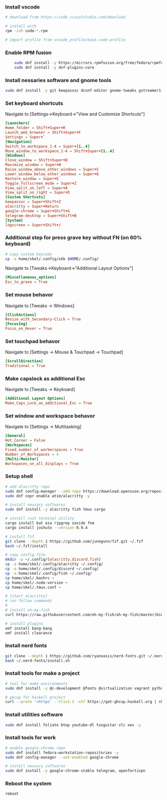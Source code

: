 ### Install vscode
```bash
# download from https://code.visualstudio.com/download

# install with 
rpm -ivh code-*.rpm

# import profile from vscode_profile/base.code-profile
```

### Enable RPM fusion
```bash
	sudo dnf install -y https://mirrors.rpmfusion.org/free/fedora/rpmfusion-free-release-$(rpm -E %fedora).noarch.rpm https://mirrors.rpmfusion.org/nonfree/fedora/rpmfusion-nonfree-release-$(rpm -E %fedora).noarch.rpm
    sudo dnf install -y dnf-plugins-core
```

### Install nessaries software and gnome tools
```bash
sudo dnf install -y git keepassxc dconf-editor gnome-tweaks gstreamer1-plugins-bad-free-extras gstreamer1-plugin-openh264
```

### Set keyboard shortcuts
Navigate to [Settings->Keyboard->"View and Customize Shortcuts"]
```toml
[Launchers]
Home_folder = Shift+Super+R
Launch_web_browser = Shift+Super+F
Settings = Super+`
[Navigation]
Switch_to_workspace_1-4 = Super+[1..4]
Move_window_to_workspace_1-4 = Shift+Super+[1..4]
[Windows]
Close_window = Shift+Super+Q
Maximize_window = Super+W
Raise_window_above_other_windows = Super+S
Lower_window_below_other_windows = Super+Q
Restore_window = Super+E
Toggle_fullscreen_mode = Super+Z
View_split_on_left = Super+A
View_split_on_right = Super+D
[Custom Shortcuts]
keepassxc = Super+Shift+Z
alacritty = Super+Return
google-chrome = Super+Shift+G
telegram-desktop = Super+Shift+B
[System]
logscreen = Super+Shift+/
```

### Additional step for press grave key without FN (on 60% keyboard)
```bash
# copy custom keycode
cp -a home/skel/.config/xkb $HOME/.config/
```
Navigate to [Tweaks->Keyboard->"Additional Layout Options"]
```toml
[Miscellaneous_options]
Esc_to_grave = True
```

### Set mouse behavor
Navigate to [Tweaks -> Windows]
```toml
[ClickActions]
Resize_with_Secondary-Click = True
[Focusing]
Focus_on_Hover = True
```

### Set touchpad behavor
Navigate to 
[Settings -> Mouse & Touchpad -> Touchpad]
```toml
[ScrollDirection]
Traditional = True
```

### Make capslock as additional Esc
Navigate to [Tweaks -> Keyboard]
```toml
[Additional Layout Options]
Make_Caps_Lock_an_additional_Esc = True
```

### Set window and workspace behavor
Navigate to [Settings -> Multitasking]
```toml
[General]
Hot_Corner = False
[Workspaces]
Fixed_number_of_workerspaces = True
Number_of_Workspaces = 4
[Multi-Monitor]
Workspaces_on_all_displays = True
```

### Setup shell
```bash
# add alacritty repo
sudo dnf config-manager --add-repo https://download.opensuse.org/repositories/shells:fish/Fedora_39/shells:fish.repo
sudo dnf copr enable atim/alacritty -y

# install nessary softwares 
sudo dnf install -y alacritty fish tmux cargo

# install rust terminal utility
cargo install bat eza ripgrep zoxide fnm
cargo install joshuto --version 0.9.4

# install fzf
git clone --depth 1 https://github.com/junegunn/fzf.git ~/.fzf
bash ~/.fzf/install

# copy config file
mkdir -p ~/.config/{alacritty,discord,fish}
cp -a home/skel/.config/alacritty ~/.config/
cp -a home/skel/.config/discord ~/.config/
cp -a home/skel/.config/fish ~/.config/
cp home/skel/.bashrc ~
cp home/skel/.node-version ~
cp home/skel/.tmux.conf ~

# [start alacritty]
# run follow commands
#
# install oh-my-fish
curl https://raw.githubusercontent.com/oh-my-fish/oh-my-fish/master/bin/install | fish

# install plugins
omf install bang-bang
omf install clearance
```

### Install nerd fonts
```bash
git clone --depth 1 https://github.com/ryanoasis/nerd-fonts.git ~/.nerd-fonts
bash ~/.nerd-fonts/install.sh
```

### Install tools for make a project
```bash
# tool for make environments
sudo dnf install -y @c-development @fonts @virtualization vagrant python3-pip python3-devel

# ghcup for haskell project
curl --proto '=https' --tlsv1.2 -sSf https://get-ghcup.haskell.org | sh
```

### Install utilities software
```bash
sudo dnf install foliate btop youtube-dl tuxguitar vlc xev -y
```

### Install tools for work
```bash
# enable google-chrome repo
sudo dnf install fedora-workstation-repositories -y
sudo dnf config-manager --set-enabled google-chrome

# install nessary softwares
sudo dnf install -y google-chrome-stable telegram, openfortivpn
```

### Reboot the system
```bash
reboot
```